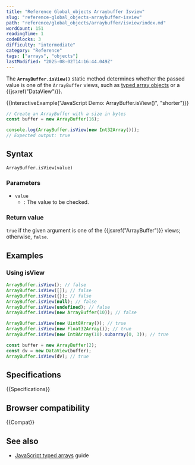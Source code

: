 ```yaml
---
title: "Reference Global_objects Arraybuffer Isview"
slug: "reference-global_objects-arraybuffer-isview"
path: "reference/global_objects/arraybuffer/isview/index.md"
wordCount: 151
readingTime: 1
codeBlocks: 3
difficulty: "intermediate"
category: "Reference"
tags: ["arrays", "objects"]
lastModified: "2025-08-02T14:16:44.049Z"
---
```



The **`ArrayBuffer.isView()`** static method determines whether the
passed value is one of the `ArrayBuffer` views,
such as [typed array objects](/en-US/docs/Web/JavaScript/Reference/Global_Objects/TypedArray)
or a {{jsxref("DataView")}}.

{{InteractiveExample("JavaScript Demo: ArrayBuffer.isView()", "shorter")}}

```js interactive-example
// Create an ArrayBuffer with a size in bytes
const buffer = new ArrayBuffer(16);

console.log(ArrayBuffer.isView(new Int32Array()));
// Expected output: true
```

## Syntax

```js-nolint
ArrayBuffer.isView(value)
```

### Parameters

- `value`
  - : The value to be checked.

### Return value

`true` if the given argument is one of the {{jsxref("ArrayBuffer")}} views;
otherwise, `false`.

## Examples

### Using isView

```js
ArrayBuffer.isView(); // false
ArrayBuffer.isView([]); // false
ArrayBuffer.isView({}); // false
ArrayBuffer.isView(null); // false
ArrayBuffer.isView(undefined); // false
ArrayBuffer.isView(new ArrayBuffer(10)); // false

ArrayBuffer.isView(new Uint8Array()); // true
ArrayBuffer.isView(new Float32Array()); // true
ArrayBuffer.isView(new Int8Array(10).subarray(0, 3)); // true

const buffer = new ArrayBuffer(2);
const dv = new DataView(buffer);
ArrayBuffer.isView(dv); // true
```

## Specifications

{{Specifications}}

## Browser compatibility

{{Compat}}

## See also

- [JavaScript typed arrays](/en-US/docs/Web/JavaScript/Guide/Typed_arrays) guide
